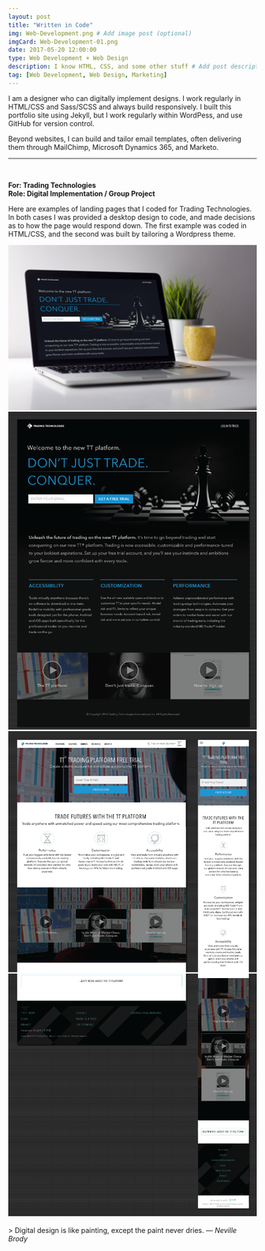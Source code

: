 ```yaml
---
layout: post
title: "Written in Code"
img: Web-Development.png # Add image post (optional)
imgCard: Web-Development-01.png
date: 2017-05-20 12:00:00 
type: Web Development + Web Design
description: I know HTML, CSS, and some other stuff # Add post description (optional)
tag: [Web Development, Web Design, Marketing]
---
```

I am a designer who can digitally implement designs. I work regularly in HTML/CSS and Sass/SCSS and always build responsively. I built this portfolio site using Jekyll, but I work regularly within WordPess, and use GitHub for version control.

Beyond websites, I can build and tailor email templates, often delivering them through MailChimp, Microsoft Dynamics 365, and Marketo.

<hr/><br/>

<b>For: Trading Technologies</b><br/>
<b>Role: Digital Implementation / Group Project</b>

Here are examples of landing pages that I coded for Trading Technologies.  In both cases I was provided a desktop design to code, and made decisions as to how the page would respond down.  The first example was coded in HTML/CSS, and the second was built by tailoring a Wordpress theme.

<div class="post_image_addl">
    <img src="/assets/img/Web-Development-Conquer.png" alt="Showing a Landing page on a laptop">
</div>
<div class="post_image_addl">
    <img src="/assets/img/Web-Development-Conquer-01.png" alt="Showing a Landing page full design">
</div>
<div class="post_image_addl">
    <img src="/assets/img/Web-Development-trynow-01.png" alt="Showing a Landing Page both desktop and mobile design, top">
</div>
<div class="post_image_addl">
    <img src="/assets/img/Web-Development-trynow-02.png" alt="Showing a Landing Page both desktop and mobile design, bottom">
</div>
<br/>
> Digital design is like painting, except the paint never dries. <cite>― Neville Brody</cite>